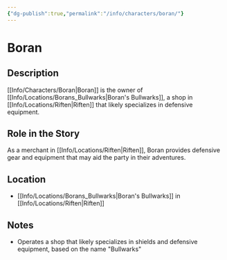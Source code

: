 ```yaml
---
{"dg-publish":true,"permalink":"/info/characters/boran/"}
---
```


# Boran

## Description
[[Info/Characters/Boran\|Boran]] is the owner of [[Info/Locations/Borans_Bullwarks\|Boran's Bullwarks]], a shop in [[Info/Locations/Riften\|Riften]] that likely specializes in defensive equipment.

## Role in the Story
As a merchant in [[Info/Locations/Riften\|Riften]], Boran provides defensive gear and equipment that may aid the party in their adventures.

## Location
- [[Info/Locations/Borans_Bullwarks\|Boran's Bullwarks]] in [[Info/Locations/Riften\|Riften]]

## Notes
- Operates a shop that likely specializes in shields and defensive equipment, based on the name "Bullwarks"
